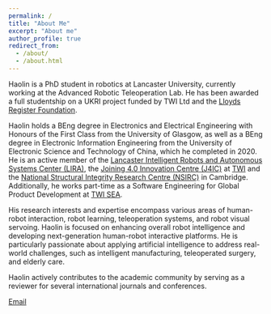 ```yaml
---
permalink: /
title: "About Me"
excerpt: "About me"
author_profile: true
redirect_from: 
  - /about/
  - /about.html
---
```


Haolin is a PhD student in robotics at Lancaster University, currently working at the Advanced Robotic Teleoperation Lab. He has been awarded a full studentship on a UKRI project funded by TWI Ltd and the [Lloyds Register Foundation](http://www.lrfoundation.org.uk/).

Haolin holds a BEng degree in Electronics and Electrical Engineering with Honours of the First Class from the University of Glasgow, as well as a BEng degree in Electronic Information Engineering from the University of Electronic Science and Technology of China, which he completed in 2020. He is an active member of the [Lancaster Intelligent Robots and Autonomous Systems Center (LIRA)](https://www.lancaster.ac.uk/lira/), the [Joining 4.0 Innovation Centre (J4IC)](https://www.twi-global.com/innovation-network/centres/innovation-centres/joining-4-0-innovation-centre) at [TWI](https://www.twi-global.com/) and the [National Structural Integrity Research Centre (NSIRC)](https://www.twi-global.com/nsirc) in Cambridge. Additionally, he works part-time as a Software Engineering for Global Product Development at [TWI SEA](https://www.twi-global.com/locations/south-east-asia).

His research interests and expertise encompass various areas of human-robot interaction, robot learning, teleoperation systems, and robot visual servoing. Haolin is focused on enhancing overall robot intelligence and developing next-generation human-robot interactive platforms. He is particularly passionate about applying artificial intelligence to address real-world challenges, such as intelligent manufacturing, teleoperated surgery, and elderly care.

Haolin actively contributes to the academic community by serving as a reviewer for several international journals and conferences.

[Email](mailto:h.fei1@lancaster.ac.uk)
